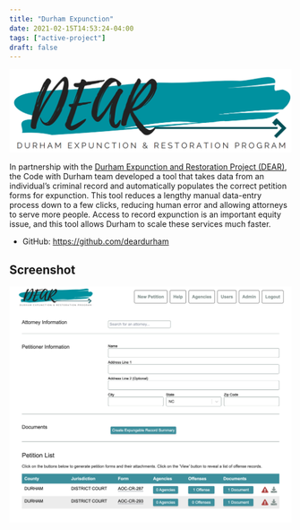 ```yaml
---
title: "Durham Expunction"
date: 2021-02-15T14:53:24-04:00
tags: ["active-project"]
draft: false
---
```


![DEAR logo](dear-logo.png)

In partnership with the [Durham Expunction and Restoration Project
(DEAR)](https://www.deardurham.org/), the Code with Durham team developed a tool
that takes data from an individual’s criminal record and automatically populates
the correct petition forms for expunction. This tool reduces a lengthy manual
data-entry process down to a few clicks, reducing human error and allowing
attorneys to serve more people. Access to record expunction is an important
equity issue, and this tool allows Durham to scale these services much faster.

* GitHub: https://github.com/deardurham

## Screenshot

![Screenshot](ui.png)
